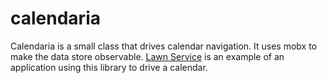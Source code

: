 # calendaria

Calendaria is a small class that drives calendar navigation. It uses mobx
to make the data store observable. [Lawn Service](https://github.com/kofno/lawn-service)
is an example of an application using this library to drive a calendar.
